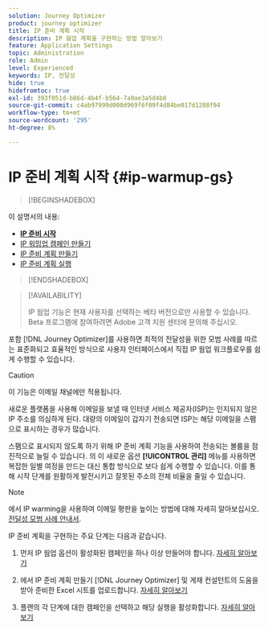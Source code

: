 ```yaml
---
solution: Journey Optimizer
product: journey optimizer
title: IP 준비 계획 시작
description: IP 웜업 계획을 구현하는 방법 알아보기
feature: Application Settings
topic: Administration
role: Admin
level: Experienced
keywords: IP, 전달성
hide: true
hidefromtoc: true
exl-id: 393f051d-b86d-4b4f-b564-7a9ae3a5d4b8
source-git-commit: c4ab97999d000d969f6f09f4d84be017d1288f94
workflow-type: tm+mt
source-wordcount: '295'
ht-degree: 8%

---
```


# IP 준비 계획 시작 {#ip-warmup-gs}

<!--
>[!CONTEXTUALHELP]
>id="ajo_admin_ip_warmup_plan"
>title="Define your IP warmup plan"
>abstract="You can perform IP warmup workflows directly from the Journey Optimizer interface in a standardized and efficient way that follows the best practices for optimal deliverability."
-->

>[!BEGINSHADEBOX]

이 설명서의 내용:

* **[IP 준비 시작](ip-warmup-gs.md)**
* [IP 워밍업 캠페인 만들기](ip-warmup-campaign.md)
* [IP 준비 계획 만들기](ip-warmup-plan.md)
* [IP 준비 계획 실행](ip-warmup-execution.md)

>[!ENDSHADEBOX]

>[!AVAILABILITY]
>
>IP 웜업 기능은 현재 사용자를 선택하는 베타 버전으로만 사용할 수 있습니다. Beta 프로그램에 참여하려면 Adobe 고객 지원 센터에 문의해 주십시오.

포함 [!DNL Journey Optimizer]를 사용하면 최적의 전달성을 위한 모범 사례를 따르는 표준화되고 효율적인 방식으로 사용자 인터페이스에서 직접 IP 웜업 워크플로우를 쉽게 수행할 수 있습니다.

>[!CAUTION]
>
>이 기능은 이메일 채널에만 적용됩니다.

새로운 플랫폼을 사용해 이메일을 보낼 때 인터넷 서비스 제공자(ISP)는 인지되지 않은 IP 주소를 의심하게 된다. 대량의 이메일이 갑자기 전송되면 ISP는 해당 이메일을 스팸으로 표시하는 경우가 많습니다.

스팸으로 표시되지 않도록 하기 위해 IP 준비 계획 기능을 사용하여 전송되는 볼륨을 점진적으로 늘릴 수 있습니다. 의 이 새로운 옵션 **[!UICONTROL 관리]** 메뉴를 사용하면 복잡한 일별 여정을 만드는 대신 통합 방식으로 보다 쉽게 수행할 수 있습니다. 이를 통해 시작 단계를 원활하게 발전시키고 잘못된 주소의 전체 비율을 줄일 수 있습니다.

>[!NOTE]
>
>에서 IP warming을 사용하여 이메일 평판을 높이는 방법에 대해 자세히 알아보십시오. [전달성 모범 사례 안내서](https://experienceleague.adobe.com/docs/deliverability-learn/deliverability-best-practice-guide/additional-resources/generic-resources/increase-reputation-with-ip-warming.html).

<!--
Benefits

* Standardization on Campaign which will be easy for practitioners too > why?

* No more pain of creating queries, audiences and testing those as system will create the audiences. 

* Ease of excluding domains and changing the plan with help of simple toggles to exclude OR by editing numbers inline or create new phases or reupload plan if drastic change. No more pain of editing audience definitions, journey conditions

* There is an expectation that with this, it will ease around 30% of effort and will be much better experience for consultant/partner/practitioner - right from planning to execution to reporting
-->

IP 준비 계획을 구현하는 주요 단계는 다음과 같습니다.

1. 먼저 IP 웜업 옵션이 활성화된 캠페인을 하나 이상 만들어야 합니다. [자세히 알아보기](ip-warmup-campaign.md)

1. 에서 IP 준비 계획 만들기 [!DNL Journey Optimizer] 및 게재 컨설턴트의 도움을 받아 준비한 Excel 시트를 업로드합니다. [자세히 알아보기](ip-warmup-plan.md)

1. 플랜의 각 단계에 대한 캠페인을 선택하고 해당 실행을 활성화합니다. [자세히 알아보기](ip-warmup-execution.md)
